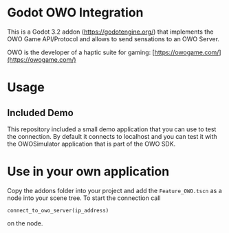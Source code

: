 # Godot OWO Integration

This is a Godot 3.2 addon (https://godotengine.org/) that implements the OWO Game API/Protocol and allows to send sensations to an OWO Server.

OWO is the developer of a haptic suite for gaming: [https://owogame.com/](https://owogame.com/)

# Usage

## Included Demo

This repository included a small demo application that you can use to test the connection. By default it connects to localhost and you can test it with the OWOSimulator application that is part of the OWO SDK.

# Use in your own application

Copy the addons folder into your project and add the `Feature_OWO.tscn` as a node into your scene tree. To start the connection call

```
connect_to_owo_server(ip_address)
```

on the node.

